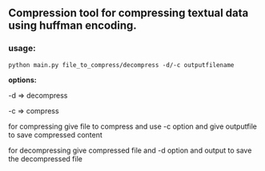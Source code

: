 ## Compression tool for compressing textual data using huffman encoding.

### usage:
```
python main.py file_to_compress/decompress -d/-c outputfilename
```
**options:**

  -d => decompress
  
  -c => compress
  
for compressing give file to compress and use -c option and give outputfile to save compressed content

for decompressing give compressed file and -d option and output to save the decompressed file

